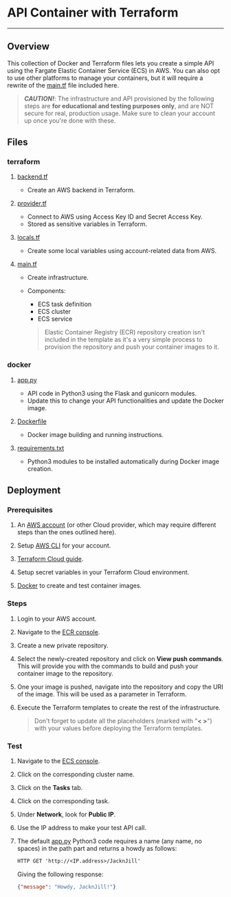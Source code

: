 # API Container with Terraform

---

## Overview

This collection of Docker and Terraform files lets you create a simple API using the Fargate Elastic Container Service (ECS) in AWS. You can also opt to use other platforms to manage your containers, but it will require a rewrite of the [main.tf](terraform/main.tf) file included here.

> ***CAUTION!***: The infrastructure and API provisioned by the following steps are **for educational and testing purposes only**, and are NOT secure for real, production usage. Make sure to clean your account up once you're done with these.

## Files

### terraform

1. [backend.tf](terraform/backend.tf)
    - Create an AWS backend in Terraform.

2. [provider.tf](terraform/provider.tf)
    - Connect to AWS using Access Key ID and Secret Access Key.
    - Stored as sensitive variables in Terraform.

3. [locals.tf](terraform/locals.tf)
    - Create some local variables using account-related data from AWS.

4. [main.tf](terraform/main.tf)
    - Create infrastructure.
    - Components:
        - ECS task definition
        - ECS cluster
        - ECS service

        > Elastic Container Registry (ECR) repository creation isn't included in the template as it's a very simple process to provision the repository and push your container images to it.

### docker

1. [app.py](docker/app.py)
    - API code in Python3 using the Flask and gunicorn modules.
    - Update this to change your API functionalities and update the Docker image.

2. [Dockerfile](docker/Dockerfile)
    - Docker image building and running instructions.

3. [requirements.txt](docker/requirements.txt)
    - Python3 modules to be installed automatically during Docker image creation.

## Deployment

### Prerequisites

1. An [AWS account](https://aws.amazon.com/console/) (or other Cloud provider, which may require different steps than the ones outlined here).

2. Setup [AWS CLI](https://aws.amazon.com/cli/) for your account.

3. [Terraform Cloud guide](https://learn.hashicorp.com/tutorials/terraform/cloud-login?in=terraform/cloud).

4. Setup secret variables in your Terraform Cloud environment.

5. [Docker](https://www.docker.com/products/docker-desktop) to create and test container images.

### Steps

1. Login to your AWS account.

2. Navigate to the [ECR console](https://console.aws.amazon.com/ecr).

3. Create a new private repository.

4. Select the newly-created repository and click on **View push commands**. This will provide you with the commands to build and push your container image to the repository.

5. One your image is pushed, navigate into the repository and copy the URI of the image. This will be used as a parameter in Terraform.

6. Execute the Terraform templates to create the rest of the infrastructure.

    > Don't forget to update all the placeholders (marked with "**< >**") with your values before deploying the Terraform templates.

### Test

1. Navigate to the [ECS console](https://console.aws.amazon.com/ecs).

2. Click on the corresponding cluster name.

3. Click on the **Tasks** tab.

4. Click on the corresponding task.

5. Under **Network**, look for **Public IP**.

6. Use the IP address to make your test API call.

7. The default [app.py](docker/app.py) Python3 code requires a name (any name, no spaces) in the path part and returns a howdy as follows:
    
    ```txt
    HTTP GET 'http://<IP.address>/JacknJill'
    ```
    
    Giving the following response:

    ```json
    {"message": "Howdy, JacknJill!"}
    ```
